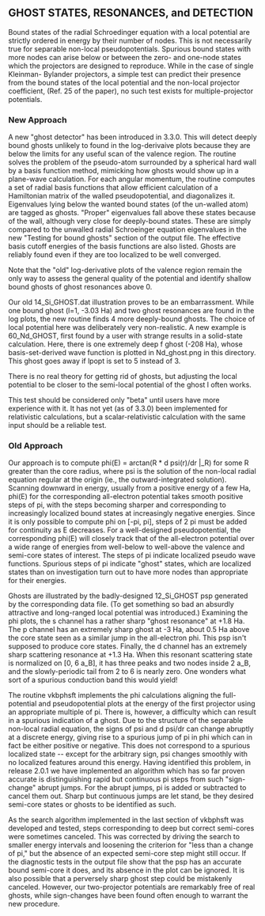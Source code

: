 ﻿## GHOST STATES, RESONANCES, and DETECTION

Bound states of the radial Schroedinger equation with a local potential are
strictly ordered in energy by their number of nodes.  This is not necessarily
true for separable non-local pseudopotentials.  Spurious bound states with
more nodes can arise below or between the zero- and one-node states which the
projectors are designed to reproduce.  While in the case of single Kleinman-
Bylander projectors, a simple test can predict their presence from the bound
states of the local potential and the non-local projector coefficient,
(Ref. 25 of the paper), no such test exists for multiple-projector potentials.

### New Approach

A new "ghost detector" has been introduced in 3.3.0.  This will detect
deeply bound ghosts unlikely to found in the log-derivaive plots because
they are below the limits for any useful scan of the valence region.
The routine solves the problem of the pseudo-atom surrounded by a spherical
hard wall by a basis function method, mimicking how ghosts would show up
in a plane-wave calculation.  For each angular momentum, the routine computes
a set of radial basis functions that allow efficient calculation of a
Hamiltonian matrix of the walled pseudopotential, and diagonalizes it.
Eigenvalues lying below the wanted bound states (of the un-walled atom)
are tagged as ghosts.  "Proper" eigenvalues fall above these states because
of the wall, although very close for deeply-bound states.  These are
simply compared to the unwalled radial Schroeinger equation eigenvalues
in the new "Testing for bound ghosts" section of the output file. The
effective basis cutoff energies of the basis functions are also listed.
Ghosts are reliably found even if they are too localized to be well converged.

Note that the "old" log-derivative plots of the valence region remain the
only way to assess the general quality of the potential and identify
shallow  bound ghosts of ghost resonances above 0.

Our old 14_Si_GHOST.dat illustration proves to be an embarrassment.  While
one bound ghost (l=1, -3.03 Ha) and two ghost resonances are found in the
log plots, the new routine finds 4 more deeply-bound ghosts.  The choice
of local potential here was deliberately very non-realistic.  A new
example is 60_Nd_GHOST, first found by a user with strange results in
a solid-state calculation.  Here, there is one extremely deep f ghost
(-208 Ha), whose basis-set-derived wave function is plotted in Nd_ghost.png
in this directory.  This ghost goes away if lpopt is set to 5 instead of 3.

There is no real theory for getting rid of ghosts, but adjusting the local
potential to be closer to the semi-local potential of the ghost l often
works.

This test should be considered only "beta" until users have more experience
with it.  It has not yet (as of 3.3.0) been implemented for relativistic
calculations, but a scalar-relativistic calculation with the same input
should be a reliable test.

### Old Approach

Our approach is to compute phi(E) = arctan(R * d psi(r)/dr |_R) for some R
greater than the core radius, where psi is the solution of the non-local
radial equation regular at the origin (ie., the outward-integrated solution).
Scanning downward in energy, usually from a positive energy of a few Ha, phi(E)
for the corresponding all-electron potential takes smooth positive steps
of pi, with the steps becoming sharper and corresponding to increasingly
localized bound states at increasingly negative energies.  Since it is only
possible to compute phi on [-pi, pi], steps of 2 pi must be added for
continuity as E decreases.  For a well-designed pseudopotential, the
corresponding phi(E) will closely track that of the all-electron potential
over a wide range of energies from well-below to well-above the valence
and semi-core states of interest.  The steps of pi indicate localized
pseudo wave functions.  Spurious steps of pi indicate "ghost" states, which
are localized states than on investigation turn out to have more nodes
than appropriate for their energies.

Ghosts are illustrated by the badly-designed 12_Si_GHOST psp generated by
the corresponding data file.  (To get something so bad an absurdly attractive
and long-ranged local potential was introduced.)  Examining the phi plots,
the s channel has a rather sharp "ghost resonance" at +1.8 Ha.  The p channel
has an extremely sharp ghost at -3 Ha, about 0.5 Ha above the core state
seen as a similar jump in the all-electron phi.  This psp isn't supposed to
produce core states.  Finally, the d channel has an extremely sharp
scattering resonance at +1.3 Ha.  When this resonant scattering state
is normalized on [0, 6 a_B], it has three peaks and two nodes inside 2 a_B,
and the slowly-periodic tail from 2 to 6 is nearly zero.  One wonders
what sort of a spurious conduction band this would yield!

The routine vkbphsft implements the phi calculations aligning the full-
potential and pseudopotential plots at the energy of the first projector
using an appropriate multiple of pi.  There is, however, a difficulty
which can result in a spurious indication of a ghost.  Due to the structure
of the separable non-local radial equation, the signs of psi and d psi/dr
can change abruptly at a discrete energy, giving rise to a spurious jump
of pi in phi which can in fact be either positive or negative.  This does
not correspond to a spurious localized state -- except for the arbitrary
sign, psi changes smoothly with no localized features around this energy.
Having identified this problem, in release 2.0.1 we have implemented
an algorithm which has so far proven accurate is distinguishing rapid but
continuous pi steps from such "sign-change" abrupt jumps.  For the abrupt
jumps, pi is added or subtracted to cancel them out.  Sharp but continuous
jumps are let stand, be they desired semi-core states or ghosts to be
identified as such.

As the search algorithm implemented in the last section of vkbphsft was
developed and tested, steps corresponding to deep but correct semi-cores
were sometimes canceled.  This was corrected by driving the search to
smaller energy intervals and loosening the criterion for "less than a
change of pi," but the absence of an expected semi-core step might still
occur.  If the diagnostic tests in the output file show that the psp has
an accurate bound semi-core it does, and its absence in the plot can be
ignored.  It is also possible that a perversely sharp ghost step could
be mistakenly canceled.  However, our two-projector potentials are
remarkably free of real ghosts, while sign-changes have been found often
enough to warrant the new procedure.
